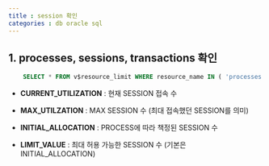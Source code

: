 ```yaml
---
title : session 확인
categories : db oracle sql
---
```


## 1. processes, sessions, transactions 확인 
~~~sql
	SELECT * FROM v$resource_limit WHERE resource_name IN ( 'processes', 'sessions', 'transactions');
~~~

* __CURRENT_UTILIZATION__ : 현재 SESSION 접속 수
* __MAX_UTILZATION__ : MAX SESSION 수 (최대 접속했던 SESSION를 의미)

* __INITIAL_ALLOCATION__ : PROCESS에 따라 책정된 SESSION 수

* __LIMIT_VALUE__ : 최대 허용 가능한 SESSION 수 (기본은 INITIAL_ALLOCATION)
